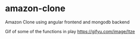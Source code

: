 # amazon-clone
Amazon Clone using angular frontend and mongodb backend

Gif of some of the functions in play
https://gifyu.com/image/Itze
